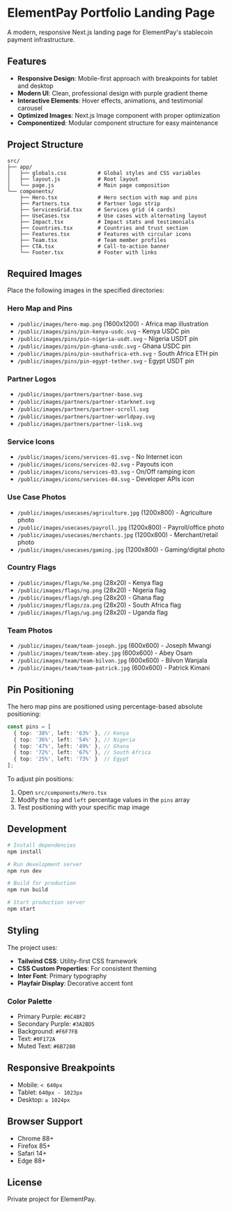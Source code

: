# ElementPay Portfolio Landing Page

A modern, responsive Next.js landing page for ElementPay's stablecoin payment infrastructure.

## Features

- **Responsive Design**: Mobile-first approach with breakpoints for tablet and desktop
- **Modern UI**: Clean, professional design with purple gradient theme
- **Interactive Elements**: Hover effects, animations, and testimonial carousel
- **Optimized Images**: Next.js Image component with proper optimization
- **Componentized**: Modular component structure for easy maintenance

## Project Structure

```
src/
├── app/
│   ├── globals.css          # Global styles and CSS variables
│   ├── layout.js            # Root layout
│   └── page.js              # Main page composition
└── components/
    ├── Hero.tsx             # Hero section with map and pins
    ├── Partners.tsx         # Partner logo strip
    ├── ServicesGrid.tsx     # Services grid (4 cards)
    ├── UseCases.tsx         # Use cases with alternating layout
    ├── Impact.tsx           # Impact stats and testimonials
    ├── Countries.tsx        # Countries and trust section
    ├── Features.tsx         # Features with circular icons
    ├── Team.tsx             # Team member profiles
    ├── CTA.tsx              # Call-to-action banner
    └── Footer.tsx           # Footer with links
```

## Required Images

Place the following images in the specified directories:

### Hero Map and Pins
- `/public/images/hero-map.png` (1600x1200) - Africa map illustration
- `/public/images/pins/pin-kenya-usdc.svg` - Kenya USDC pin
- `/public/images/pins/pin-nigeria-usdt.svg` - Nigeria USDT pin  
- `/public/images/pins/pin-ghana-usdc.svg` - Ghana USDC pin
- `/public/images/pins/pin-southafrica-eth.svg` - South Africa ETH pin
- `/public/images/pins/pin-egypt-tether.svg` - Egypt USDT pin

### Partner Logos
- `/public/images/partners/partner-base.svg`
- `/public/images/partners/partner-starknet.svg`
- `/public/images/partners/partner-scroll.svg`
- `/public/images/partners/partner-worldpay.svg`
- `/public/images/partners/partner-lisk.svg`

### Service Icons
- `/public/images/icons/services-01.svg` - No Internet icon
- `/public/images/icons/services-02.svg` - Payouts icon
- `/public/images/icons/services-03.svg` - On/Off ramping icon
- `/public/images/icons/services-04.svg` - Developer APIs icon

### Use Case Photos
- `/public/images/usecases/agriculture.jpg` (1200x800) - Agriculture photo
- `/public/images/usecases/payroll.jpg` (1200x800) - Payroll/office photo
- `/public/images/usecases/merchants.jpg` (1200x800) - Merchant/retail photo
- `/public/images/usecases/gaming.jpg` (1200x800) - Gaming/digital photo

### Country Flags
- `/public/images/flags/ke.png` (28x20) - Kenya flag
- `/public/images/flags/ng.png` (28x20) - Nigeria flag
- `/public/images/flags/gh.png` (28x20) - Ghana flag
- `/public/images/flags/za.png` (28x20) - South Africa flag
- `/public/images/flags/ug.png` (28x20) - Uganda flag

### Team Photos
- `/public/images/team/team-joseph.jpg` (600x600) - Joseph Mwangi
- `/public/images/team/team-abey.jpg` (600x600) - Abey Osam
- `/public/images/team/team-bilvon.jpg` (600x600) - Bilvon Wanjala
- `/public/images/team/team-patrick.jpg` (600x600) - Patrick Kimani

## Pin Positioning

The hero map pins are positioned using percentage-based absolute positioning:

```typescript
const pins = [
  { top: '38%', left: '63%' }, // Kenya
  { top: '36%', left: '54%' }, // Nigeria
  { top: '47%', left: '49%' }, // Ghana
  { top: '72%', left: '67%' }, // South Africa
  { top: '25%', left: '73%' }  // Egypt
];
```

To adjust pin positions:
1. Open `src/components/Hero.tsx`
2. Modify the `top` and `left` percentage values in the `pins` array
3. Test positioning with your specific map image

## Development

```bash
# Install dependencies
npm install

# Run development server
npm run dev

# Build for production
npm run build

# Start production server
npm start
```

## Styling

The project uses:
- **Tailwind CSS**: Utility-first CSS framework
- **CSS Custom Properties**: For consistent theming
- **Inter Font**: Primary typography
- **Playfair Display**: Decorative accent font

### Color Palette
- Primary Purple: `#6C4BF2`
- Secondary Purple: `#3A2BD5`
- Background: `#F6F7FB`
- Text: `#0F172A`
- Muted Text: `#6B7280`

## Responsive Breakpoints

- Mobile: `< 640px`
- Tablet: `640px - 1023px`
- Desktop: `≥ 1024px`

## Browser Support

- Chrome 88+
- Firefox 85+
- Safari 14+
- Edge 88+

## License

Private project for ElementPay.